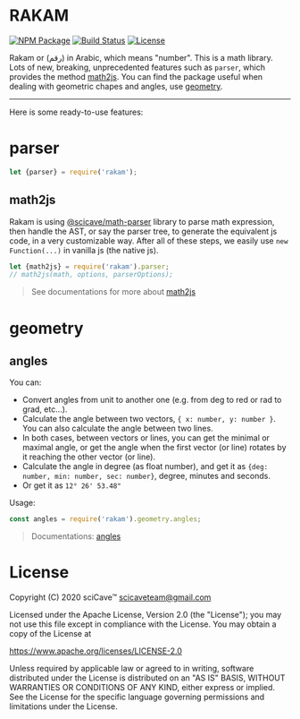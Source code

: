 
# RAKAM

[![NPM Package](https://img.shields.io/npm/v/rakam.svg?style=flat)](https://npmjs.org/package/angles "View this project on npm")
[![Build Status](https://travis-ci.org/scicave/rakam.svg)](https://travis-ci.org/infusion/Angles.js)
[![License](https://img.shields.io/badge/License-Apache%202.0-blue.svg)](https://opensource.org/licenses/Apache-2.0)

Rakam or (رقم) in Arabic, which means "number". This is a math library. Lots of new, breaking, unprecedented features such as `parser`, which provides the method [math2js](#math2js). You can find the package useful when dealing with geometric chapes and angles, use [geometry](#geometry).

-------------------------------
Here is some ready-to-use features:
# parser

```js
let {parser} = require('rakam');
```

## math2js

Rakam is using [@scicave/math-parser](https://npmjs.com/package/@scicave/math-parser) library to parse math expression, then handle the AST, or say the parser tree, to generate the equivalent js code, in a very customizable way. After all of these steps, we easily use `new Function(...)` in vanilla js (the native js).

```js
let {math2js} = require('rakam').parser;
// math2js(math, options, parserOptions);
```

> See documentations for more about [math2js](https://github.com/scicave/rakam/blob/master/docs/parser/math2js.md)


# geometry

## angles
You can:

- Convert angles from unit to another one (e.g. from deg to red or rad to grad, etc...).
- Calculate the angle between two vectors, `{ x: number, y: number }`. You can also calculate the angle between two lines.
- In both cases, between vectors or lines, you can get the minimal or maximal angle, or get the angle when the first vector (or line) rotates by it reaching the other vector (or line).
- Calculate the angle in degree (as float number), and get it as `{deg: number, min: number, sec: number}`, degree, minutes and seconds.
- Or get it as `12° 26' 53.48"`


Usage:

```js
const angles = require('rakam').geometry.angles;
```


> Documentations: [angles](https://github.com/scicave/rakam/blob/master/docs/geometry/angles.md)


# License

Copyright (C) 2020 sciCave™ scicaveteam@gmail.com

Licensed under the Apache License, Version 2.0 (the "License"); you may not use this file except in compliance with the License. You may obtain a copy of the License at

https://www.apache.org/licenses/LICENSE-2.0

Unless required by applicable law or agreed to in writing, software distributed under the License is distributed on an "AS IS" BASIS, WITHOUT WARRANTIES OR CONDITIONS OF ANY KIND, either express or implied. See the License for the specific language governing permissions and limitations under the License.

